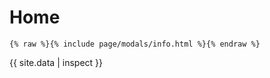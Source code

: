 ---
---

# Home

```liquid
{% raw %}{% include page/modals/info.html %}{% endraw %}
```

{{ site.data | inspect }}